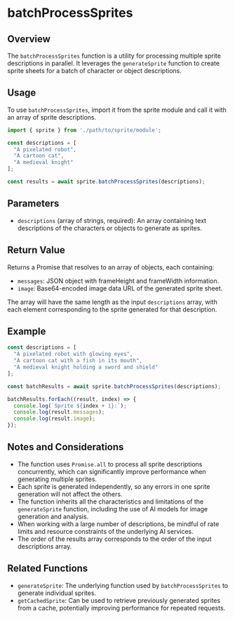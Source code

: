 # batchProcessSprites

## Overview

The `batchProcessSprites` function is a utility for processing multiple sprite descriptions in parallel. It leverages the `generateSprite` function to create sprite sheets for a batch of character or object descriptions.

## Usage

To use `batchProcessSprites`, import it from the sprite module and call it with an array of sprite descriptions.

```javascript
import { sprite } from './path/to/sprite/module';

const descriptions = [
  "A pixelated robot",
  "A cartoon cat",
  "A medieval knight"
];

const results = await sprite.batchProcessSprites(descriptions);
```

## Parameters

- `descriptions` (array of strings, required): An array containing text descriptions of the characters or objects to generate as sprites.

## Return Value

Returns a Promise that resolves to an array of objects, each containing:

- `messages`: JSON object with frameHeight and frameWidth information.
- `image`: Base64-encoded image data URL of the generated sprite sheet.

The array will have the same length as the input `descriptions` array, with each element corresponding to the sprite generated for that description.

## Example

```javascript
const descriptions = [
  "A pixelated robot with glowing eyes",
  "A cartoon cat with a fish in its mouth",
  "A medieval knight holding a sword and shield"
];

const batchResults = await sprite.batchProcessSprites(descriptions);

batchResults.forEach((result, index) => {
  console.log(`Sprite ${index + 1}:`);
  console.log(result.messages);
  console.log(result.image);
});
```

## Notes and Considerations

- The function uses `Promise.all` to process all sprite descriptions concurrently, which can significantly improve performance when generating multiple sprites.
- Each sprite is generated independently, so any errors in one sprite generation will not affect the others.
- The function inherits all the characteristics and limitations of the `generateSprite` function, including the use of AI models for image generation and analysis.
- When working with a large number of descriptions, be mindful of rate limits and resource constraints of the underlying AI services.
- The order of the results array corresponds to the order of the input descriptions array.

## Related Functions

- `generateSprite`: The underlying function used by `batchProcessSprites` to generate individual sprites.
- `getCachedSprite`: Can be used to retrieve previously generated sprites from a cache, potentially improving performance for repeated requests.